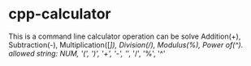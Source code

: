 # cpp-calculator
This is a command line calculator
operation can be solve Addition(+), Subtraction(-), Multiplication([*]), Division(/), Modulus(%), Power of(^).
allowed string: NUM, '(', ')', '+', '-', '*', '/', '%', '^'
